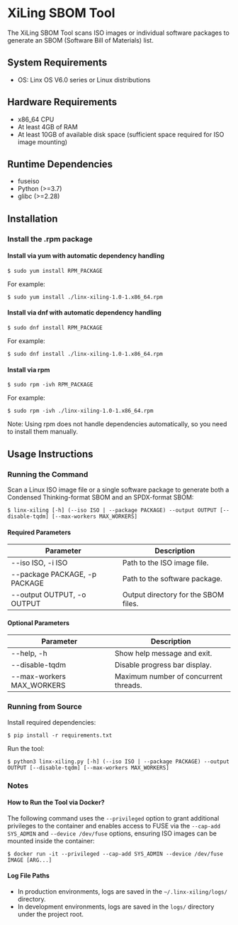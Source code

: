 # XiLing SBOM Tool
The XiLing SBOM Tool scans ISO images or individual software packages to generate an SBOM (Software Bill of Materials) list.

## System Requirements
- OS: Linx OS V6.0 series or Linux distributions

## Hardware Requirements
- x86_64 CPU
- At least 4GB of RAM
- At least 10GB of available disk space (sufficient space required for ISO image mounting)

## Runtime Dependencies
- fuseiso
- Python (>=3.7)
- glibc (>=2.28)

## Installation
### Install the .rpm package
#### Install via yum with automatic dependency handling
```
$ sudo yum install RPM_PACKAGE
```
For example:
```
$ sudo yum install ./linx-xiling-1.0-1.x86_64.rpm
```

#### Install via dnf with automatic dependency handling
```
$ sudo dnf install RPM_PACKAGE
```
For example:
```
$ sudo dnf install ./linx-xiling-1.0-1.x86_64.rpm
```

#### Install via rpm
```
$ sudo rpm -ivh RPM_PACKAGE
```
For example:
```
$ sudo rpm -ivh ./linx-xiling-1.0-1.x86_64.rpm
```
Note: Using rpm does not handle dependencies automatically, so you need to install them manually.

## Usage Instructions
### Running the Command
Scan a Linux ISO image file or a single software package to generate both a Condensed Thinking-format SBOM and an SPDX-format SBOM:
```
$ linx-xiling [-h] (--iso ISO | --package PACKAGE) --output OUTPUT [--disable-tqdm] [--max-workers MAX_WORKERS]
```

#### Required Parameters
| Parameter                     | Description                          |
| ----------------------------- | ------------------------------------ |
| --iso ISO, -i ISO             | Path to the ISO image file.          |
| --package PACKAGE, -p PACKAGE | Path to the software package.        |
| --output OUTPUT, -o OUTPUT    | Output directory for the SBOM files. |

#### Optional Parameters
| Parameter                 | Description                           |
| ------------------------- | ------------------------------------- |
| --help, -h                | Show help message and exit.           |
| --disable-tqdm            | Disable progress bar display.         |
| --max-workers MAX_WORKERS | Maximum number of concurrent threads. |

### Running from Source
Install required dependencies:
```
$ pip install -r requirements.txt
```

Run the tool:
```
$ python3 linx-xiling.py [-h] (--iso ISO | --package PACKAGE) --output OUTPUT [--disable-tqdm] [--max-workers MAX_WORKERS]
```

### Notes
#### How to Run the Tool via Docker?
The following command uses the ```--privileged``` option to grant additional privileges to the container and enables access to FUSE via the ```--cap-add SYS_ADMIN``` and ```--device /dev/fuse``` options, ensuring ISO images can be mounted inside the container:
```
$ docker run -it --privileged --cap-add SYS_ADMIN --device /dev/fuse IMAGE [ARG...]
```

#### Log File Paths
- In production environments, logs are saved in the ```~/.linx-xiling/logs/``` directory.
- In development environments, logs are saved in the ```logs/``` directory under the project root.
